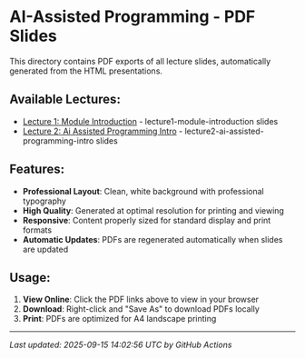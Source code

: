 # AI-Assisted Programming - PDF Slides

This directory contains PDF exports of all lecture slides, automatically generated from the HTML presentations.

## Available Lectures:

- [Lecture 1: Module Introduction](./lecture1-module-introduction.pdf) - lecture1-module-introduction slides
- [Lecture 2: Ai Assisted Programming Intro](./lecture2-ai-assisted-programming-intro.pdf) - lecture2-ai-assisted-programming-intro slides

## Features:

- **Professional Layout**: Clean, white background with professional typography
- **High Quality**: Generated at optimal resolution for printing and viewing
- **Responsive**: Content properly sized for standard display and print formats
- **Automatic Updates**: PDFs are regenerated automatically when slides are updated

## Usage:

1. **View Online**: Click the PDF links above to view in your browser
2. **Download**: Right-click and "Save As" to download PDFs locally
3. **Print**: PDFs are optimized for A4 landscape printing

---

*Last updated: 2025-09-15 14:02:56 UTC by GitHub Actions*
